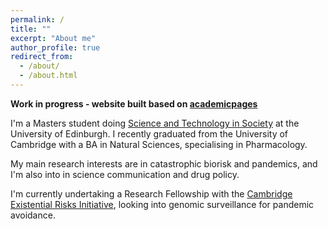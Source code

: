```yaml
---
permalink: /
title: ""
excerpt: "About me"
author_profile: true
redirect_from: 
  - /about/
  - /about.html
---
```

**Work in progress - website built based on [academicpages](academicpages.github.io)**

I'm a Masters student doing [Science and Technology in Society](https://www.sps.ed.ac.uk/study/postgraduate-taught-programmes/science-and-technology-society) at the University of Edinburgh. I recently graduated from the University of Cambridge with a BA in Natural Sciences, specialising in Pharmacology.

My main research interests are in catastrophic biorisk and pandemics, and I'm also into in science communication and drug policy.

I'm currently undertaking a Research Fellowship with the [Cambridge Existential Risks Initiative](https://camxrisk.org/), looking into genomic surveillance for pandemic avoidance.
